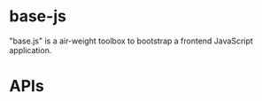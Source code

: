 base-js
=======

"base.js" is a air-weight toolbox to bootstrap a frontend JavaScript application.

# APIs

